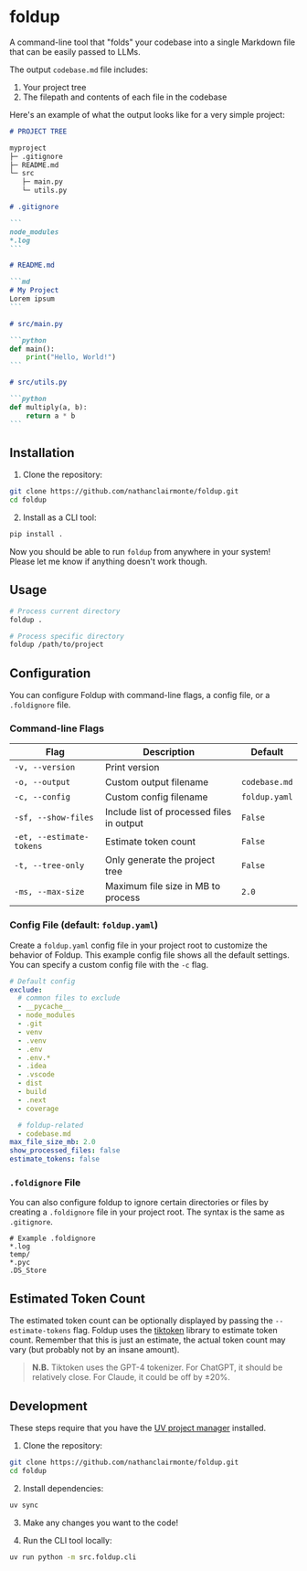 # foldup

A command-line tool that "folds" your codebase into a single Markdown file that can be easily passed to LLMs.

The output `codebase.md` file includes:
1. Your project tree
2. The filepath and contents of each file in the codebase

Here's an example of what the output looks like for a very simple project:

````markdown
# PROJECT TREE

myproject
├─ .gitignore
├─ README.md
└─ src
   ├─ main.py
   └─ utils.py

# .gitignore

```
node_modules
*.log
```

# README.md

```md
# My Project
Lorem ipsum
```

# src/main.py

```python
def main():
    print("Hello, World!")
```

# src/utils.py

```python
def multiply(a, b):
    return a * b
```
````

## Installation

1. Clone the repository:
```bash
git clone https://github.com/nathanclairmonte/foldup.git
cd foldup
```

2. Install as a CLI tool:
```bash
pip install .
```

Now you should be able to run `foldup` from anywhere in your system! Please let me know if anything doesn't work though.

## Usage

```bash
# Process current directory
foldup .

# Process specific directory
foldup /path/to/project
```

## Configuration

You can configure Foldup with command-line flags, a config file, or a `.foldignore` file.

### Command-line Flags
| Flag | Description | Default |
| --- | --- | --- |
| `-v, --version` | Print version | |
| `-o, --output` | Custom output filename | `codebase.md` |
| `-c, --config` | Custom config filename | `foldup.yaml` |
| `-sf, --show-files` | Include list of processed files in output | `False` |
| `-et, --estimate-tokens` | Estimate token count | `False` |
| `-t, --tree-only` | Only generate the project tree | `False` |
| `-ms, --max-size` | Maximum file size in MB to process | `2.0` |

### Config File (default: `foldup.yaml`)

Create a `foldup.yaml` config file in your project root to customize the behavior of Foldup. This example config file shows all the default settings. You can specify a custom config file with the `-c` flag.

```yaml
# Default config
exclude:
  # common files to exclude
  - __pycache__
  - node_modules
  - .git
  - venv
  - .venv
  - .env
  - .env.*
  - .idea
  - .vscode
  - dist
  - build
  - .next
  - coverage

  # foldup-related
  - codebase.md
max_file_size_mb: 2.0
show_processed_files: false
estimate_tokens: false
```

### `.foldignore` File

You can also configure foldup to ignore certain directories or files by creating a `.foldignore` file in your project root. The syntax is the same as `.gitignore`.

```
# Example .foldignore
*.log
temp/
*.pyc
.DS_Store
```

## Estimated Token Count

The estimated token count can be optionally displayed by passing the `--estimate-tokens` flag. Foldup uses the [tiktoken](https://github.com/openai/tiktoken) library to estimate token count. Remember that this is just an estimate, the actual token count may vary (but probably not by an insane amount).


> **N.B.** Tiktoken uses the GPT-4 tokenizer. For ChatGPT, it should be relatively close. For Claude, it could be off by ±20%.


## Development

These steps require that you have the [UV project manager](https://docs.astral.sh/uv/getting-started/installation/) installed.

1. Clone the repository:
```bash
git clone https://github.com/nathanclairmonte/foldup.git
cd foldup
```

2. Install dependencies:
```bash
uv sync
```

3. Make any changes you want to the code!

4. Run the CLI tool locally:
```bash
uv run python -m src.foldup.cli
```
